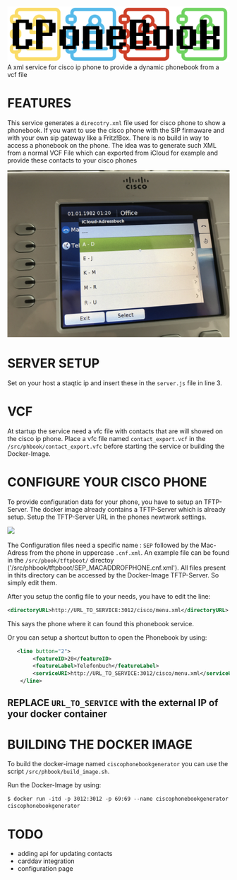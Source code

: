 
![Gopher image](/documentation/logo.png)
 A xml service for cisco ip phone to provide a dynamic phonebook from a vcf file


# FEATURES
This service generates a `direcotry.xml` file used for cisco phone to show a phonebook.
If you want to use the cisco phone with the SIP firmaware and with your own sip gateway like a Fritz!Box.
There is no build in way to access a phonebook on the phone. The idea was to generate such XML from a normal VCF File which can exported from iCloud for example and provide these contacts to your cisco phones

<img src="/documentation/pbook.JPG" width="1024" />

# SERVER SETUP
Set on your host a staqtic ip and insert these in the `server.js` file in line 3.

# VCF
At startup the service need a vfc file with contacts that are will showed on the cisco ip phone.
Place a vfc file named `contact_export.vcf` in the `/src/phbook/contact_export.vfc` before starting the service or building the Docker-Image.


# CONFIGURE YOUR CISCO PHONE
To provide configuration data for your phone, you have to setup an TFTP-Server.
The docker image already contains a TFTP-Server which is already setup.
Setup the TFTP-Server URL in the phones newtwork settings.

<img src="/documentation/tftp.JPG" width="1024"/>

The Configuration files need a specific name :
`SEP` followed by the Mac-Adress from the phone in uppercase `.cnf.xml`.
An example file can be found in the `/src/pbook/tftpboot/` directoy ('/src/phbook/tftpboot/SEP_MACADDROFPHONE.cnf.xml').
All files present in thits directory can be accessed by the Docker-Image TFTP-Server.
So simply edit them.


After you setup the config file to your needs, you have to edit the line:
```xml
<directoryURL>http://URL_TO_SERVICE:3012/cisco/menu.xml</directoryURL>
```
This says the phone where it can found this phonebook service.

Or you can setup a shortcut button to open the Phonebook by using:

```xml
   <line button="2"> 
     	<featureID>20</featureID> 
     	<featureLabel>Telefonbuch</featureLabel> 
     	<serviceURI>http://URL_TO_SERVICE:3012/cisco/menu.xml</serviceURI> 
  	</line> 

```

## REPLACE `URL_TO_SERVICE` with the external IP of your docker container
# BUILDING THE DOCKER IMAGE
To build the docker-image named `ciscophonebookgenerator` you can use the script `/src/phbook/build_image.sh`.

Run the Docker-Image by using:
```
$ docker run -itd -p 3012:3012 -p 69:69 --name ciscophonebookgenerator ciscophonebookgenerator
```

# TODO
* adding api for updating contacts
* carddav integration
* configuration page

